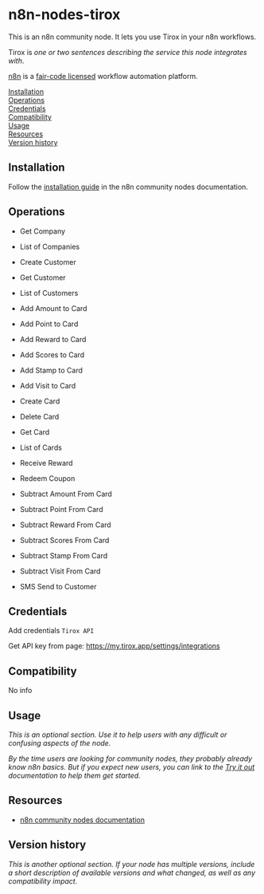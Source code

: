 # n8n-nodes-tirox

This is an n8n community node. It lets you use Tirox in your n8n workflows.

Tirox is _one or two sentences describing the service this node integrates with_.

[n8n](https://n8n.io/) is a [fair-code licensed](https://docs.n8n.io/reference/license/) workflow automation platform.

[Installation](#installation)  
[Operations](#operations)  
[Credentials](#credentials)  <!-- delete if no auth needed -->  
[Compatibility](#compatibility)  
[Usage](#usage)  <!-- delete if not using this section -->  
[Resources](#resources)  
[Version history](#version-history)  <!-- delete if not using this section -->  

## Installation

Follow the [installation guide](https://docs.n8n.io/integrations/community-nodes/installation/) in the n8n community nodes documentation.

## Operations

- Get Company
- List of Companies


- Create Customer
- Get Customer
- List of Customers


- Add Amount to Card
- Add Point to Card
- Add Reward to Card
- Add Scores to Card
- Add Stamp to Card
- Add Visit to Card
- Create Card
- Delete Card
- Get Card
- List of Cards
- Receive Reward
- Redeem Coupon
- Subtract Amount From Card
- Subtract Point From Card
- Subtract Reward From Card
- Subtract Scores From Card
- Subtract Stamp From Card
- Subtract Visit From Card


- SMS Send to Customer

## Credentials

Add credentials `Tirox API`

Get API key from page: https://my.tirox.app/settings/integrations

## Compatibility

No info

## Usage

_This is an optional section. Use it to help users with any difficult or confusing aspects of the node._

_By the time users are looking for community nodes, they probably already know n8n basics. But if you expect new users, you can link to the [Try it out](https://docs.n8n.io/try-it-out/) documentation to help them get started._

## Resources

* [n8n community nodes documentation](https://docs.n8n.io/integrations/community-nodes/)

## Version history

_This is another optional section. If your node has multiple versions, include a short description of available versions and what changed, as well as any compatibility impact._
